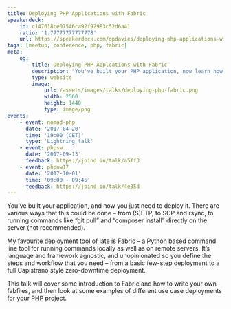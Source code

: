 ```yaml
---
title: Deploying PHP Applications with Fabric
speakerdeck:
    id: c147618ce07546ca92f92983c52d6a41
    ratio: '1.77777777777778'
    url: https://speakerdeck.com/opdavies/deploying-php-applications-with-fabric
tags: [meetup, conference, php, fabric]
meta:
    og:
        title: Deploying PHP Applcations with Fabric
        description: "You've built your PHP application, now learn how to deploy it with Fabric."
        type: website
        image:
            url: /assets/images/talks/deploying-php-fabric.png
            width: 2560
            height: 1440
            type: image/png
events:
    - event: nomad-php
      date: '2017-04-20'
      time: '19:00 (CET)'
      type: 'Lightning talk'
    - event: phpsw
      date: '2017-09-13'
      feedback: https://joind.in/talk/a5ff3
    - event: phpnw17
      date: '2017-10-01'
      time: '09:00 - 09:45'
      feedback: https://joind.in/talk/4e35d
---
```

You’ve built your application, and now you just need to deploy it. There are various ways that this could be done – from (S)FTP, to SCP and rsync, to running commands like “git pull” and “composer install” directly on the server (not recommended).

My favourite deployment tool of late is [Fabric][1] – a Python based command line tool for running commands locally as well as on remote servers. It’s language and framework agnostic, and unopinionated so you define the steps and workflow that you need – from a basic few-step deployment to a full Capistrano style zero-downtime deployment.

This talk will cover some introduction to Fabric and how to write your own fabfiles, and then look at some examples of different use case deployments for your PHP project.

[1]: http://www.fabfile.org
